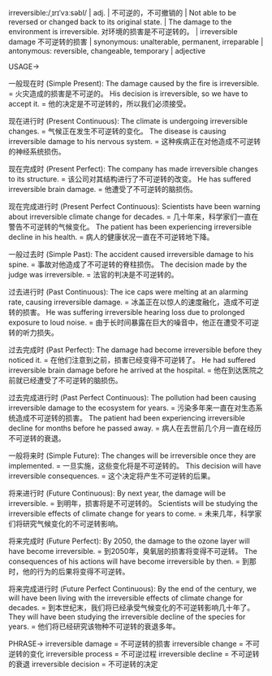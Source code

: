 irreversible:/ˌɪrɪˈvɜːsəbl/ | adj. | 不可逆的，不可撤销的 | Not able to be reversed or changed back to its original state. |  The damage to the environment is irreversible.  对环境的损害是不可逆转的。 | irreversible damage 不可逆转的损害 | synonymous: unalterable, permanent, irreparable | antonymous: reversible, changeable, temporary | adjective

USAGE->

一般现在时 (Simple Present):
The damage caused by the fire is irreversible. = 火灾造成的损害是不可逆的。
His decision is irreversible, so we have to accept it. = 他的决定是不可逆转的，所以我们必须接受。


现在进行时 (Present Continuous):
The climate is undergoing irreversible changes. = 气候正在发生不可逆转的变化。
The disease is causing irreversible damage to his nervous system. = 这种疾病正在对他造成不可逆转的神经系统损伤。


现在完成时 (Present Perfect):
The company has made irreversible changes to its structure. = 该公司对其结构进行了不可逆转的改变。
He has suffered irreversible brain damage. = 他遭受了不可逆转的脑损伤。


现在完成进行时 (Present Perfect Continuous):
Scientists have been warning about irreversible climate change for decades. = 几十年来，科学家们一直在警告不可逆转的气候变化。
The patient has been experiencing irreversible decline in his health. = 病人的健康状况一直在不可逆转地下降。


一般过去时 (Simple Past):
The accident caused irreversible damage to his spine. = 事故对他造成了不可逆转的脊柱损伤。
The decision made by the judge was irreversible. = 法官的判决是不可逆转的。


过去进行时 (Past Continuous):
The ice caps were melting at an alarming rate, causing irreversible damage. = 冰盖正在以惊人的速度融化，造成不可逆转的损害。
He was suffering irreversible hearing loss due to prolonged exposure to loud noise. = 由于长时间暴露在巨大的噪音中，他正在遭受不可逆转的听力损失。


过去完成时 (Past Perfect):
The damage had become irreversible before they noticed it. = 在他们注意到之前，损害已经变得不可逆转了。
He had suffered irreversible brain damage before he arrived at the hospital. = 他在到达医院之前就已经遭受了不可逆转的脑损伤。


过去完成进行时 (Past Perfect Continuous):
The pollution had been causing irreversible damage to the ecosystem for years. = 污染多年来一直在对生态系统造成不可逆转的损害。
The patient had been experiencing irreversible decline for months before he passed away. = 病人在去世前几个月一直在经历不可逆转的衰退。


一般将来时 (Simple Future):
The changes will be irreversible once they are implemented. = 一旦实施，这些变化将是不可逆转的。
This decision will have irreversible consequences. = 这个决定将产生不可逆转的后果。


将来进行时 (Future Continuous):
By next year, the damage will be irreversible. = 到明年，损害将是不可逆转的。
Scientists will be studying the irreversible effects of climate change for years to come. = 未来几年，科学家们将研究气候变化的不可逆转影响。


将来完成时 (Future Perfect):
By 2050, the damage to the ozone layer will have become irreversible. = 到2050年，臭氧层的损害将变得不可逆转。
The consequences of his actions will have become irreversible by then. = 到那时，他的行为的后果将变得不可逆转。


将来完成进行时 (Future Perfect Continuous):
By the end of the century, we will have been living with the irreversible effects of climate change for decades. = 到本世纪末，我们将已经承受气候变化的不可逆转影响几十年了。
They will have been studying the irreversible decline of the species for years. = 他们将已经研究该物种不可逆转的衰退多年。

PHRASE->
irreversible damage = 不可逆转的损害
irreversible change = 不可逆转的变化
irreversible process = 不可逆过程
irreversible decline = 不可逆转的衰退
irreversible decision = 不可逆转的决定
